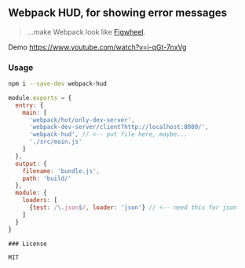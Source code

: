 
Webpack HUD, for showing error messages
----

> ...make Webpack look like [Figwheel](https://github.com/bhauman/lein-figwheel).

Demo https://www.youtube.com/watch?v=i-qGt-7nxVg

### Usage

```bash
npm i --save-dev webpack-hud
```

```js
module.exports = {
  entry: {
    main: [
      'webpack/hot/only-dev-server',
      'webpack-dev-server/client?http://localhost:8080/',
      'webpack-hud', // <-- put file here, maybe...
      './src/main.js'
    ]
  },
  output: {
    filename: 'bundle.js',
    path: 'build/'
  },
  module: {
    loaders: [
      {test: /\.json$/, loader: 'json'} // <-- need this for json
    ]
  }
}

### License

MIT
